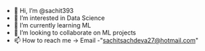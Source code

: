 - 👋 Hi, I’m @sachit393
- 👀 I’m interested in Data Science
- 🌱 I’m currently learning ML
- 💞️ I’m looking to collaborate on ML projects
- 📫 How to reach me -> Email -"sachitsachdeva27@hotmail.com"

<!---
sachit393/sachit393 is a ✨ special ✨ repository because its `README.md` (this file) appears on your GitHub profile.
You can click the Preview link to take a look at your changes.
--->
